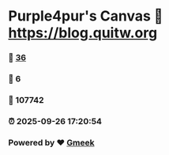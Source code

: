 # Purple4pur's Canvas :link: https://blog.quitw.org 
### :page_facing_up: [36](https://blog.quitw.org/tag.html) 
### :speech_balloon: 6 
### :hibiscus: 107742 
### :alarm_clock: 2025-09-26 17:20:54 
### Powered by :heart: [Gmeek](https://github.com/Meekdai/Gmeek)
